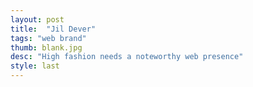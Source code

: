 ```yaml
---
layout: post
title:  "Jil Dever"
tags: "web brand"
thumb: blank.jpg
desc: "High fashion needs a noteworthy web presence"
style: last
---
```

